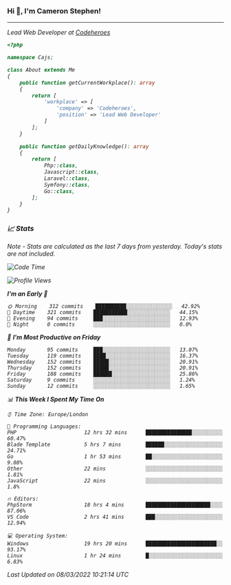 ### Hi 👋, I'm Cameron Stephen!
<hr>
<p><em>Lead Web Developer at <a href="https://codeheroes.co.uk">Codeheroes</a></p>


```php
<?php

namespace Cajs;

class About extends Me
{
    public function getCurrentWorkplace(): array
    {
        return [
            'workplace' => [
                'company' => 'Codeheroes',
                'position' => 'Lead Web Developer'
            ]
        ];
    }

    public function getDailyKnowledge(): array
    {
        return [
            Php::class,
            Javascript::class,
            Laravel::class,
            Symfony::class,
            Go::class,
        ];
    }
}
```

### 📈 Stats
<p><em>Note - Stats are calculated as the last 7 days from yesterday. Today's stats are not included.</em></p>


<!--START_SECTION:waka-->
![Code Time](http://img.shields.io/badge/Code%20Time-2%2C715%20hrs%201%20min-blue)

![Profile Views](http://img.shields.io/badge/Profile%20Views-217-blue)

**I'm an Early 🐤** 

```text
🌞 Morning    312 commits    ██████████░░░░░░░░░░░░░░░   42.92% 
🌆 Daytime    321 commits    ███████████░░░░░░░░░░░░░░   44.15% 
🌃 Evening    94 commits     ███░░░░░░░░░░░░░░░░░░░░░░   12.93% 
🌙 Night      0 commits      ░░░░░░░░░░░░░░░░░░░░░░░░░   0.0%

```
📅 **I'm Most Productive on Friday** 

```text
Monday       95 commits     ███░░░░░░░░░░░░░░░░░░░░░░   13.07% 
Tuesday      119 commits    ████░░░░░░░░░░░░░░░░░░░░░   16.37% 
Wednesday    152 commits    █████░░░░░░░░░░░░░░░░░░░░   20.91% 
Thursday     152 commits    █████░░░░░░░░░░░░░░░░░░░░   20.91% 
Friday       188 commits    ██████░░░░░░░░░░░░░░░░░░░   25.86% 
Saturday     9 commits      ░░░░░░░░░░░░░░░░░░░░░░░░░   1.24% 
Sunday       12 commits     ░░░░░░░░░░░░░░░░░░░░░░░░░   1.65%

```


📊 **This Week I Spent My Time On** 

```text
⌚︎ Time Zone: Europe/London

💬 Programming Languages: 
PHP                      12 hrs 32 mins      ███████████████░░░░░░░░░░   60.47% 
Blade Template           5 hrs 7 mins        ██████░░░░░░░░░░░░░░░░░░░   24.71% 
Go                       1 hr 53 mins        ██░░░░░░░░░░░░░░░░░░░░░░░   9.08% 
Other                    22 mins             ░░░░░░░░░░░░░░░░░░░░░░░░░   1.81% 
JavaScript               22 mins             ░░░░░░░░░░░░░░░░░░░░░░░░░   1.8%

🔥 Editors: 
PhpStorm                 18 hrs 4 mins       █████████████████████░░░░   87.06% 
VS Code                  2 hrs 41 mins       ███░░░░░░░░░░░░░░░░░░░░░░   12.94%

💻 Operating System: 
Windows                  19 hrs 20 mins      ███████████████████████░░   93.17% 
Linux                    1 hr 24 mins        █░░░░░░░░░░░░░░░░░░░░░░░░   6.83%

```


 Last Updated on 08/03/2022 10:21:14 UTC
<!--END_SECTION:waka-->
